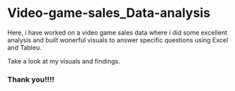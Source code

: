 # Video-game-sales_Data-analysis

<p> Here, i have worked on a video game sales data where i did some excellent analysis and built wonerful visuals to answer specific questions using Excel and Tableu.</p> 
<p> Take a look at my visuals and findings. </p>

### Thank you!!!!
